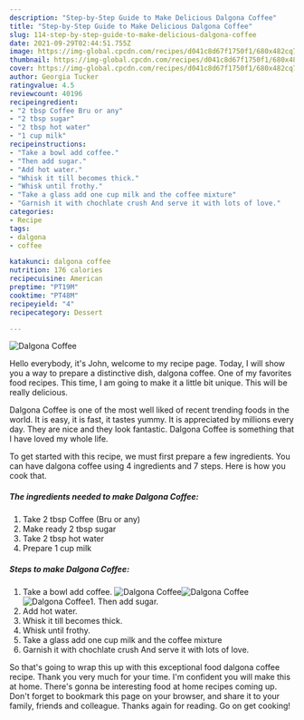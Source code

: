 ```yaml
---
description: "Step-by-Step Guide to Make Delicious Dalgona Coffee"
title: "Step-by-Step Guide to Make Delicious Dalgona Coffee"
slug: 114-step-by-step-guide-to-make-delicious-dalgona-coffee
date: 2021-09-29T02:44:51.755Z
image: https://img-global.cpcdn.com/recipes/d041c8d67f1750f1/680x482cq70/dalgona-coffee-recipe-main-photo.jpg
thumbnail: https://img-global.cpcdn.com/recipes/d041c8d67f1750f1/680x482cq70/dalgona-coffee-recipe-main-photo.jpg
cover: https://img-global.cpcdn.com/recipes/d041c8d67f1750f1/680x482cq70/dalgona-coffee-recipe-main-photo.jpg
author: Georgia Tucker
ratingvalue: 4.5
reviewcount: 40196
recipeingredient:
- "2 tbsp Coffee Bru or any"
- "2 tbsp sugar"
- "2 tbsp hot water"
- "1 cup milk"
recipeinstructions:
- "Take a bowl add coffee."
- "Then add sugar."
- "Add hot water."
- "Whisk it till becomes thick."
- "Whisk until frothy."
- "Take a glass add one cup milk and the coffee mixture"
- "Garnish it with chochlate crush And serve it with lots of love."
categories:
- Recipe
tags:
- dalgona
- coffee

katakunci: dalgona coffee 
nutrition: 176 calories
recipecuisine: American
preptime: "PT19M"
cooktime: "PT48M"
recipeyield: "4"
recipecategory: Dessert

---
```



![Dalgona Coffee](https://img-global.cpcdn.com/recipes/d041c8d67f1750f1/680x482cq70/dalgona-coffee-recipe-main-photo.jpg)

Hello everybody, it's John, welcome to my recipe page. Today, I will show you a way to prepare a distinctive dish, dalgona coffee. One of my favorites food recipes. This time, I am going to make it a little bit unique. This will be really delicious.



Dalgona Coffee is one of the most well liked of recent trending foods in the world. It is easy, it is fast, it tastes yummy. It is appreciated by millions every day. They are nice and they look fantastic. Dalgona Coffee is something that I have loved my whole life.


To get started with this recipe, we must first prepare a few ingredients. You can have dalgona coffee using 4 ingredients and 7 steps. Here is how you cook that.

<!--inarticleads1-->

##### The ingredients needed to make Dalgona Coffee:

1. Take 2 tbsp Coffee (Bru or any)
1. Make ready 2 tbsp sugar
1. Take 2 tbsp hot water
1. Prepare 1 cup milk




<!--inarticleads2-->

##### Steps to make Dalgona Coffee:

1. Take a bowl add coffee.
<img src="https://img-global.cpcdn.com/steps/7bec475cfa7b74bf/160x128cq70/dalgona-coffee-recipe-step-1-photo.jpg" alt="Dalgona Coffee"><img src="https://img-global.cpcdn.com/steps/2e61f0744db35e46/160x128cq70/dalgona-coffee-recipe-step-1-photo.jpg" alt="Dalgona Coffee"><img src="https://img-global.cpcdn.com/steps/1bd31a7d88c90e2c/160x128cq70/dalgona-coffee-recipe-step-1-photo.jpg" alt="Dalgona Coffee">1. Then add sugar.
1. Add hot water.
1. Whisk it till becomes thick.
1. Whisk until frothy.
1. Take a glass add one cup milk and the coffee mixture
1. Garnish it with chochlate crush And serve it with lots of love.




So that's going to wrap this up with this exceptional food dalgona coffee recipe. Thank you very much for your time. I'm confident you will make this at home. There's gonna be interesting food at home recipes coming up. Don't forget to bookmark this page on your browser, and share it to your family, friends and colleague. Thanks again for reading. Go on get cooking!
